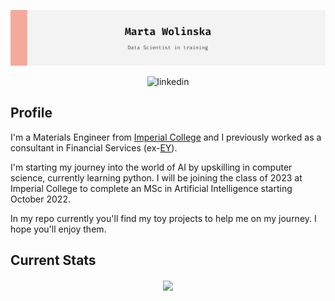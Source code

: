 ![hello_banner](./Images/hello_world_3.png)
<p align="center">
    <img alt="linkedin" src="https://img.shields.io/badge/LinkedIn-0072b1?style=for-the-badge&amp;logo=LinkedIn&amp;logoColor=white"/>
    <href="https://linkedin.com/marta-wolinska/">
</p>

## Profile

I'm a Materials Engineer from [Imperial College](https://www.imperial.ac.uk) and 
I previously worked as a consultant in Financial Services (ex-[EY](https://www.ey.com/en_gl)). 

I'm starting my journey into the world of AI by upskilling in computer science, currently learning python. I will be joining the class of 2023 at Imperial College to complete an MSc in Artificial Intelligence starting October 2022. 

In my repo currently you'll find my toy projects to help me on my journey. I hope you'll enjoy them.

## Current Stats

<p align="center">
    <a href="https://github.com/mwolinska/">
    <img align="center" src="https://github-readme-stats.vercel.app/api?username=mwolinska&hide=stars,contribs&theme=swift&show_icons=true" >
    </a>
</p>



<!---[![Marta's wakatime stats](https://github-readme-stats.vercel.app/api/wakatime?username=mwolinska&theme=vue-dark&show_icons=true)](https://github.com/mwolinska/github-readme-stats)--->

<!-- - 👀 I’m interested in ...
- 🌱 I’m currently learning ...
- 💞️ I’m looking to collaborate on ...
- 📫 How to reach me ... -->

<!---
mwolinska/mwolinska is a ✨ special ✨ repository because its `README.md` (this file) appears on your GitHub profile.
You can click the Preview link to take a look at your changes.
--->

